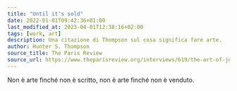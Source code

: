 ```yaml
---
title: "Until it's sold"
date: 2022-01-01T09:42:36+01:00
last_modified_at: 2023-04-01T12:38:16+02:00
tags: [work, art]
description: Una citazione di Thompson sul cosa significa fare arte.
author: Hunter S. Thompson
source_title: The Paris Review
source_url: https://www.theparisreview.org/interviews/619/the-art-of-journalism-no-1-hunter-s-thompson
---
```


Non è arte finché non è scritto, non è arte finché non è venduto.
